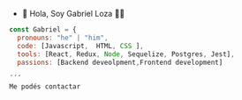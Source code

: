 - 👋 Hola, Soy Gabriel Loza :technologist:


```js
const Gabriel = {
  pronouns: "he" | "him",
  code: [Javascript,  HTML, CSS ],
  tools: [React, Redux, Node, Sequelize, Postgres, Jest],
  passions: [Backend deveolpment,Frontend development]
  
´´´
Me podés contactar 

